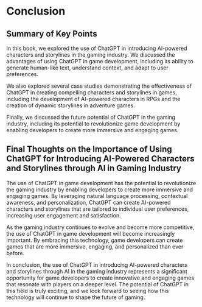 # Conclusion

Summary of Key Points
---------------------

In this book, we explored the use of ChatGPT in introducing AI-powered characters and storylines in the gaming industry. We discussed the advantages of using ChatGPT in game development, including its ability to generate human-like text, understand context, and adapt to user preferences.

We also explored several case studies demonstrating the effectiveness of ChatGPT in creating compelling characters and storylines in games, including the development of AI-powered characters in RPGs and the creation of dynamic storylines in adventure games.

Finally, we discussed the future potential of ChatGPT in the gaming industry, including its potential to revolutionize game development by enabling developers to create more immersive and engaging games.

Final Thoughts on the Importance of Using ChatGPT for Introducing AI-Powered Characters and Storylines through AI in Gaming Industry
------------------------------------------------------------------------------------------------------------------------------------

The use of ChatGPT in game development has the potential to revolutionize the gaming industry by enabling developers to create more immersive and engaging games. By leveraging natural language processing, contextual awareness, and personalization, ChatGPT can create AI-powered characters and storylines that are tailored to individual user preferences, increasing user engagement and satisfaction.

As the gaming industry continues to evolve and become more competitive, the use of ChatGPT in game development will become increasingly important. By embracing this technology, game developers can create games that are more immersive, engaging, and personalized than ever before.

In conclusion, the use of ChatGPT in introducing AI-powered characters and storylines through AI in the gaming industry represents a significant opportunity for game developers to create innovative and engaging games that resonate with players on a deeper level. The potential of ChatGPT in this field is truly exciting, and we look forward to seeing how this technology will continue to shape the future of gaming.